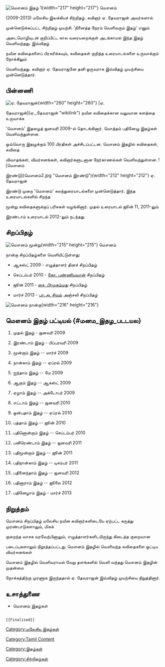 ![மௌனம் இதழ் 1](மௌனம்.jpg "மௌனம் இதழ் 1"){width="217" height="217"} மௌனம்
(2009-2013) மலேசிய இலக்கியச் சிற்றிதழ். கவிஞர் ஏ. தேவராஜன் அவர்களால்
முன்னெடுக்கப்பட்ட சிற்றிதழ் முயற்சி. \'நினைத்த நேரம் வெளிவரும் இதழ்\' எனும்
அடைமொழியுடன் குறிப்பிட்ட கால வரையறைக்குள் அடங்காமல் இந்த இதழ் வெளிவந்தது. இவ்விதழ்
நவீன கவிதைகளைப் பிரசுரிக்கவும், கவிதைகள் குறித்த உரையாடல்களை உருவாக்கும் நோக்கிலும்
வெளிவந்தது. கவிஞர் ஏ. தேவராஜனே தனி ஒருவராக இவ்விதழ் முயற்சியை முன்னெடுத்தார்.

## பின்னணி

![ஏ. தேவராஜன்](தேவராஜன்_9.jpg "ஏ. தேவராஜன்"){width="260" height="260"} [ஏ.
தேவராஜன்](ஏ._தேவராஜன் "wikilink") நவீன கவிதைக்கான வலுவான களத்தை உருவாக்க
\'மௌனம்\' இதழைத் ஜனவரி 2009-ல் தொடங்கினார். மொத்தம் பதினேழு இதழ்கள் வெளிவந்துள்ளன.
ஒவ்வொரு இதழுக்கும் 100 பிரதிகள் அச்சிடப்பட்டன. மௌனம் இதழில் கவிதைகள், கவிதை
விவாதங்கள், விமர்சனங்கள், கவிஞர்களுடனான நேர்காணல்கள் வெளிவந்துள்ளன. ![மௌனம்
இரண்டு](மௌனம்2.jpg "மௌனம் இரண்டு"){width="212" height="212"} ஏ. தேவராஜன்
இரண்டு முறை \'மௌனம்\' கலந்துரையாடல்களை முன்னெடுத்தார். இந்த உரையாடல்களில் சிறந்த
மூன்று கவிதைகளுக்குப் பரிசுகள் வழங்கினார். முதல் உரையாடல் ஜூன் 11, 2011-லும்
இரண்டாம் உரையாடல் 2012-லும் நடந்தது.

## சிறப்பிதழ்

![மௌனம் மூன்று](மௌனம்3.jpg "மௌனம் மூன்று"){width="215" height="215"} மௌனம்
நான்கு சிறப்பிதழ்களை வெளியிட்டுள்ளது:

-   ஆகஸ்ட் 2009 - எழுத்தாளர் தினச் சிறப்பிதழ்
-   செப்டம்பர் 2010 - [கோ. புண்ணியவான்](கோ._புண்ணியவான் "wikilink") சிறப்பிதழ்
-   ஜூன் 2011 - [சை. பீர்முகம்மது](சை._பீர்முகம்மது "wikilink") சிறப்பிதழ்
-   மார்ச் 2013 - [பா.அ. சிவம்](பா.ஆ._சிவம் "wikilink") அஞ்சலி சிறப்பிதழ்

![மௌனம் நான்கு](மௌனம்4.jpg "மௌனம் நான்கு"){width="216" height="216"}

## மௌனம் இதழ் பட்டியல் {#மனம_இதழ_படடயல}

1.  முதல் இதழ் - ஜனவரி 2009
2.  இரண்டாம் இதழ் - பிப்பரவரி 2009
3.  மூன்றாம் இதழ் -- மார்ச் 2009
4.  நான்காம் இதழ் -- ஏப்ரல் 2009
5.  ஐந்தாம் இதழ் -- மே 2009
6.  ஆறாம் இதழ் -- ஆகஸ்ட் 2009
7.  ஏழாம் இதழ் -- அக்டோபர் 2009
8.  எட்டாம் இதழ் -- ஜனவரி 2010
9.  ஒன்பதாம் இதழ் -- ஏப்ரல் 2010
10. பத்தாம் இதழ் -- ஜூன் 2010
11. பதினொன்றாம் இதழ் -- செப்டம்பர் 2010
12. பனிரெண்டாம் இதழ் -- ஜனவரி 2011
13. பதிமூன்றாம் இதழ் -- ஜூன் 2011
14. பதிநான்காம் இதழ் -- டிசம்பர் 2011
15. பதினைந்தாம் இதழ் -- ஜனவரி 2012
16. பதினாராம் இதழ் -- ஜூலை 2012
17. பதினேழாம் இதழ் - மார்ச் 2013

## நிறுத்தம்

மௌனம் சிறப்பிதழ் மலேசிய நவீன கவிஞர்களிடையே ஏற்பட்ட கருத்து முரண்பாடுகளாலும், மிகக்
குறைந்த வாசக வரவேற்பினாலும், எழுத்தாளர்களிடமிருந்து கிடைத்த குறைவான
படைப்புகளாலும் நிறூத்தப்பட்டது. மௌனம் இதழில் வெளிவந்த கவிதைகளை ஒட்டிய விமர்சனங்கள்
மௌனம் இதழில் வெளிவராமல் வேறு தளங்களில் வெளி வந்தது மௌனம் இதழின் முதன்மை
நோக்கத்திற்கு முரணாக இருந்ததால் ஏ. தேவராஜன் இவ்விதழ் முயற்சியை நிறுத்தினார்.

## உசாத்துணை

-   மௌனம் இதழ்கள்

```{=mediawiki}
{{Finalised}}
```
[Category:மலேசிய இதழ்கள்](Category:மலேசிய_இதழ்கள் "wikilink")
[Category:Tamil Content](Category:Tamil_Content "wikilink")
[Category:இதழ்கள்](Category:இதழ்கள் "wikilink")
[Category:சிற்றிதழ்கள்](Category:சிற்றிதழ்கள் "wikilink")
